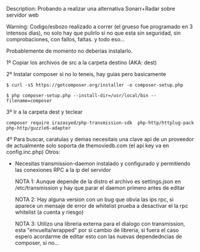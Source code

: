Description: 
Probando a realizar una alternativa Sonarr+Radar sobre servidor web

Warning: Codigo/esbozo realizado a correr (el grueso fue programado  en 3 intensos dias), no solo hay que pulirlo si no que esta sin seguridad, 
sin comprobaciones, con fallos, faltas. y todo eso... 

Probablemente de momento no deberias instalarlo.

1º Copiar los archivos de src a la carpeta destino (AKA: dest)

2º Instalar composer si no lo teneis, hay guias pero basicamente 

    $ curl -sS https://getcomposer.org/installer -o composer-setup.php

    $ php composer-setup.php --install-dir=/usr/local/bin --filename=composer

3º  Ir a la carpeta dest y teclear

    composer require irazasyed/php-transmission-sdk  php-http/httplug-pack  php-http/guzzle6-adapter


4º Para buscar, caratulas y demas necesitais una clave api de un proveedor de actualmente solo soporta de themoviedb.com (el api key va en config.inc.php)
Otros:

* Necesitas transmission-daemon instalado y configurado y permitiendo las conexiones RPC a la ip del servidor

  NOTA 1: Aunque depende de la distro el archivo es settings.json en /etc/transmission y hay que parar el daemon primero antes de editar

  NOTA 2: Hay alguna version con un bug que obvia las ips rpc, si aparece un mensaje de error de whitelist prueba a desactivar el la rpc whitelist (a cuenta y riesgo)

  NOTA 3: Utilizo una libreria externa para el dialogo con transmission, esta "envuelta/wrapped" por si cambio de libreria, si fuera el caso espero acordarme de editar
        esto con las nuevas dependedncias de composer, si no...
